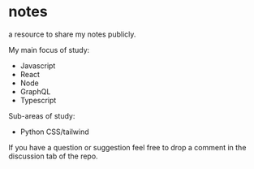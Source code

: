 # notes

a resource to share my notes publicly.

My main focus of study:

- Javascript
- React
- Node
- GraphQL
- Typescript

Sub-areas of study:

- Python
CSS/tailwind

If you have a question or suggestion feel free to drop a comment in the discussion tab of the repo.
